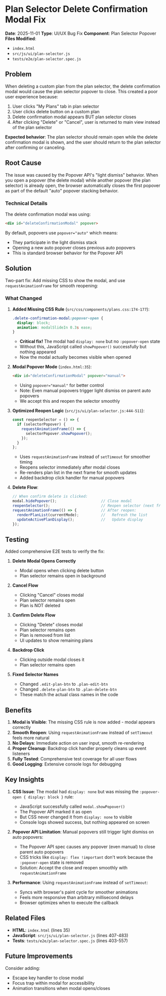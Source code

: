 # Plan Selector Delete Confirmation Modal Fix

**Date**: 2025-11-01
**Type**: UI/UX Bug Fix
**Component**: Plan Selector Popover
**Files Modified**:
- `index.html`
- `src/js/ui/plan-selector.js`
- `tests/e2e/plan-selector.spec.js`

## Problem

When deleting a custom plan from the plan selector, the delete confirmation modal would cause the plan selector popover to close. This created a poor user experience because:

1. User clicks "My Plans" tab in plan selector
2. User clicks delete button on a custom plan
3. Delete confirmation modal appears BUT plan selector closes
4. After clicking "Delete" or "Cancel", user is returned to main view instead of the plan selector

**Expected behavior**: The plan selector should remain open while the delete confirmation modal is shown, and the user should return to the plan selector after confirming or canceling.

## Root Cause

The issue was caused by the Popover API's "light dismiss" behavior. When you open a popover (the delete modal) while another popover (the plan selector) is already open, the browser automatically closes the first popover as part of the default "auto" popover stacking behavior.

### Technical Details

The delete confirmation modal was using:
```html
<div id="deleteConfirmationModal" popover>
```

By default, popovers use `popover="auto"` which means:
- They participate in the light dismiss stack
- Opening a new auto popover closes previous auto popovers
- This is standard browser behavior for the Popover API

## Solution

Two-part fix: Add missing CSS to show the modal, and use `requestAnimationFrame` for smooth reopening:

### What Changed

1. **Added Missing CSS Rule** (`src/css/components/plans.css:174-177`):
   ```css
   .delete-confirmation-modal:popover-open {
     display: block;
     animation: modalSlideIn 0.3s ease;
   }
   ```
   - **Critical fix!** The modal had `display: none` but no `:popover-open` state
   - Without this, JavaScript called `showPopover()` successfully but nothing appeared
   - Now the modal actually becomes visible when opened

2. **Modal Popover Mode** (`index.html:35`):
   ```html
   <div id="deleteConfirmationModal" popover="manual">
   ```
   - Using `popover="manual"` for better control
   - Note: Even manual popovers trigger light dismiss on parent auto popovers
   - We accept this and reopen the selector smoothly

3. **Optimized Reopen Logic** (`src/js/ui/plan-selector.js:444-511`):
   ```javascript
   const reopenSelector = () => {
     if (selectorPopover) {
       requestAnimationFrame(() => {
         selectorPopover.showPopover();
       });
     }
   };
   ```
   - Uses `requestAnimationFrame` instead of `setTimeout` for smoother timing
   - Reopens selector immediately after modal closes
   - Re-renders plan list in the next frame for smooth updates
   - Added backdrop click handler for manual popovers

4. **Delete Flow**:
   ```javascript
   // When confirm delete is clicked:
   modal.hidePopover();                    // Close modal
   reopenSelector();                       // Reopen selector (next frame)
   requestAnimationFrame(() => {           // After reopen:
     renderPlanList(currentMode);          //   Refresh the list
     updateActivePlanDisplay();            //   Update display
   });
   ```

## Testing

Added comprehensive E2E tests to verify the fix:

1. **Delete Modal Opens Correctly**
   - Modal opens when clicking delete button
   - Plan selector remains open in background

2. **Cancel Flow**
   - Clicking "Cancel" closes modal
   - Plan selector remains open
   - Plan is NOT deleted

3. **Confirm Delete Flow**
   - Clicking "Delete" closes modal
   - Plan selector remains open
   - Plan is removed from list
   - UI updates to show remaining plans

4. **Backdrop Click**
   - Clicking outside modal closes it
   - Plan selector remains open

5. **Fixed Selector Names**
   - Changed `.edit-plan-btn` to `.plan-edit-btn`
   - Changed `.delete-plan-btn` to `.plan-delete-btn`
   - These match the actual class names in the code

## Benefits

1. **Modal is Visible**: The missing CSS rule is now added - modal appears correctly
2. **Smooth Reopen**: Using `requestAnimationFrame` instead of `setTimeout` feels more natural
3. **No Delays**: Immediate action on user input, smooth re-rendering
4. **Proper Cleanup**: Backdrop click handler properly cleans up event listeners
5. **Fully Tested**: Comprehensive test coverage for all user flows
6. **Good Logging**: Extensive console logs for debugging

## Key Insights

1. **CSS Issue**: The modal had `display: none` but was missing the `:popover-open { display: block }` rule:
   - JavaScript successfully called `modal.showPopover()`
   - The Popover API marked it as open
   - But CSS never changed it from `display: none` to visible
   - Console logs showed success, but nothing appeared on screen

2. **Popover API Limitation**: Manual popovers still trigger light dismiss on auto popovers:
   - The Popover API spec causes any popover (even manual) to close parent auto popovers
   - CSS tricks like `display: flex !important` don't work because the `:popover-open` state is removed
   - Solution: Accept the close and reopen smoothly with `requestAnimationFrame`

3. **Performance**: Using `requestAnimationFrame` instead of `setTimeout`:
   - Syncs with browser's paint cycle for smoother animations
   - Feels more responsive than arbitrary millisecond delays
   - Browser optimizes when to execute the callback

## Related Files

- **HTML**: `index.html` (lines 35)
- **JavaScript**: `src/js/ui/plan-selector.js` (lines 407-483)
- **Tests**: `tests/e2e/plan-selector.spec.js` (lines 403-557)

## Future Improvements

Consider adding:
- Escape key handler to close modal
- Focus trap within modal for accessibility
- Animation transitions when modal opens/closes
